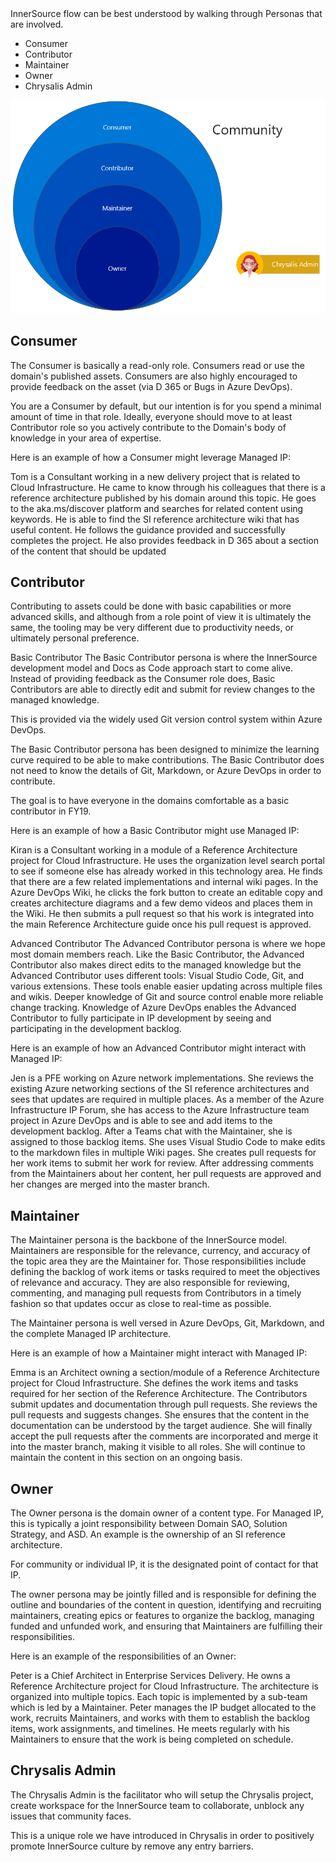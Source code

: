 </br>
</br>

InnerSource flow can be best understood by walking through Personas that are involved.

* Consumer
* Contributor
* Maintainer
* Owner
* Chrysalis Admin

![Personas](/attachments/Personas.png)

## Consumer

The Consumer is basically a read-only role. Consumers read or use the domain's published assets. Consumers are also highly encouraged to provide feedback on the asset (via D 365 or Bugs in Azure DevOps).

You are a Consumer by default, but our intention is for you spend a minimal amount of time in that role. Ideally, everyone should move to at least Contributor role so you actively contribute to the Domain's body of knowledge in your area of expertise.

Here is an example of how a Consumer might leverage Managed IP:

Tom is a Consultant working in a new delivery project that is related to Cloud Infrastructure. He came to know through his colleagues that there is a reference architecture published by his domain around this topic. He goes to the aka.ms/discover platform and searches for related content using keywords. He is able to find the SI reference architecture wiki that has useful content. He follows the guidance provided and successfully completes the project. He also provides feedback in D 365 about a section of the content that should be updated

## Contributor

Contributing to assets could be done with basic capabilities or more advanced skills, and although from a role point of view it is ultimately the same, the tooling may be very different due to productivity needs, or ultimately personal preference.

Basic Contributor
The Basic Contributor persona is where the InnerSource development model and Docs as Code approach start to come alive. Instead of providing feedback as the Consumer role does, Basic Contributors are able to directly edit and submit for review changes to the managed knowledge.

This is provided via the widely used Git version control system within Azure DevOps.

The Basic Contributor persona has been designed to minimize the learning curve required to be able to make contributions. The Basic Contributor does not need to know the details of Git, Markdown, or Azure DevOps in order to contribute.

The goal is to have everyone in the domains comfortable as a basic contributor in FY19.

Here is an example of how a Basic Contributor might use Managed IP:

Kiran is a Consultant working in a module of a Reference Architecture project for Cloud Infrastructure. He uses the organization level search portal to see if someone else has already worked in this technology area. He finds that there are a few related implementations and internal wiki pages. In the Azure DevOps Wiki, he clicks the fork button to create an editable copy and creates architecture diagrams and a few demo videos and places them in the Wiki. He then submits a pull request so that his work is integrated into the main Reference Architecture guide once his pull request is approved.

Advanced Contributor
The Advanced Contributor persona is where we hope most domain members reach. Like the Basic Contributor, the Advanced Contributor also makes direct edits to the managed knowledge but the Advanced Contributor uses different tools: Visual Studio Code, Git, and various extensions. These tools enable easier updating across multiple files and wikis. Deeper knowledge of Git and source control enable more reliable change tracking. Knowledge of Azure DevOps enables the Advanced Contributor to fully participate in IP development by seeing and participating in the development backlog.

Here is an example of how an Advanced Contributor might interact with Managed IP:

Jen is a PFE working on Azure network implementations. She reviews the existing Azure networking sections of the SI reference architectures and sees that updates are required in multiple places. As a member of the Azure Infrastructure IP Forum, she has access to the Azure Infrastructure team project in Azure DevOps and is able to see and add items to the development backlog. After a Teams chat with the Maintainer, she is assigned to those backlog items. She uses Visual Studio Code to make edits to the markdown files in multiple Wiki pages. She creates pull requests for her work items to submit her work for review. After addressing comments from the Maintainers about her content, her pull requests are approved and her changes are merged into the master branch.

## Maintainer

The Maintainer persona is the backbone of the InnerSource model. Maintainers are responsible for the relevance, currency, and accuracy of the topic area they are the Maintainer for. Those responsibilities include defining the backlog of work items or tasks required to meet the objectives of relevance and accuracy. They are also responsible for reviewing, commenting, and managing pull requests from Contributors in a timely fashion so that updates occur as close to real-time as possible.

The Maintainer persona is well versed in Azure DevOps, Git, Markdown, and the complete Managed IP architecture.

Here is an example of how a Maintainer might interact with Managed IP:

Emma is an Architect owning a section/module of a Reference Architecture project for Cloud Infrastructure. She defines the work items and tasks required for her section of the Reference Architecture. The Contributors submit updates and documentation through pull requests. She reviews the pull requests and suggests changes. She ensures that the content in the documentation can be understood by the target audience. She will finally accept the pull requests after the comments are incorporated and merge it into the master branch, making it visible to all roles. She will continue to maintain the content in this section on an ongoing basis.

## Owner

The Owner persona is the domain owner of a content type. For Managed IP, this is typically a joint responsibility between Domain SAO, Solution Strategy, and ASD. An example is the ownership of an SI reference architecture.

For community or individual IP, it is the designated point of contact for that IP.

The owner persona may be jointly filled and is responsible for defining the outline and boundaries of the content in question, identifying and recruiting maintainers, creating epics or features to organize the backlog, managing funded and unfunded work, and ensuring that Maintainers are fulfilling their responsibilities.

Here is an example of the responsibilities of an Owner:

Peter is a Chief Architect in Enterprise Services Delivery. He owns a Reference Architecture project for Cloud Infrastructure. The architecture is organized into multiple topics. Each topic is implemented by a sub-team which is led by a Maintainer. Peter manages the IP budget allocated to the work, recruits Maintainers, and works with them to establish the backlog items, work assignments, and timelines. He meets regularly with his Maintainers to ensure that the work is being completed on schedule.

## Chrysalis Admin

The Chrysalis Admin is the facilitator who will setup the Chrysalis project, create workspace for the InnerSource team to collaborate, unblock any issues that community faces.

This is a unique role we have introduced in Chrysalis in order to positively promote InnerSource culture by remove any entry barriers.


</br>
</br>

